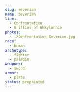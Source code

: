```yaml
---
slug: severian
name: Severian
line:
  - Confrontation
  - Griffins of Akkylannie
photos:
  - ./Confrontation-Severian.jpg
race:
  - human
archetype:
  - fighter
  - paladin
weapons:
  - sword
armor:
  - plate
status: prepainted
---
```

